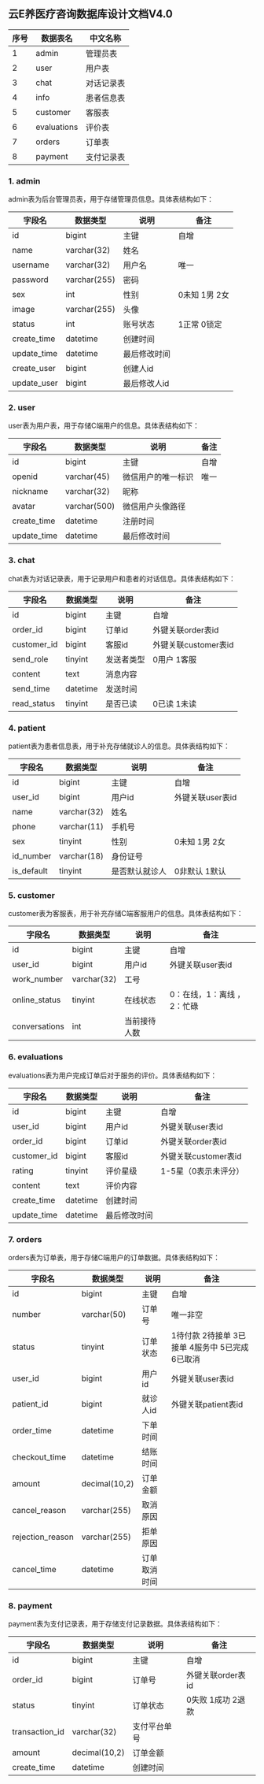 ## 云E养医疗咨询数据库设计文档V4.0

| 序号 | 数据表名    | 中文名称   |
| ---- | ----------- | ---------- |
| 1    | admin       | 管理员表   |
| 2    | user        | 用户表     |
| 3    | chat        | 对话记录表 |
| 4    | info        | 患者信息表 |
| 5    | customer    | 客服表     |
| 6    | evaluations | 评价表     |
| 7    | orders      | 订单表     |
| 8    | payment     | 支付记录表 |

### 1. admin

admin表为后台管理员表，用于存储管理员信息。具体表结构如下：

| 字段名      | 数据类型     | 说明         | 备注          |
| ----------- | ------------ | ------------ | ------------- |
| id          | bigint       | 主键         | 自增          |
| name        | varchar(32)  | 姓名         |               |
| username    | varchar(32)  | 用户名       | 唯一          |
| password    | varchar(255) | 密码         |               |
| sex         | int          | 性别         | 0未知 1男 2女 |
| image       | varchar(255) | 头像         |               |
| status      | int          | 账号状态     | 1正常 0锁定   |
| create_time | datetime     | 创建时间     |               |
| update_time | datetime     | 最后修改时间 |               |
| create_user | bigint       | 创建人id     |               |
| update_user | bigint       | 最后修改人id |               |

### 2. user

user表为用户表，用于存储C端用户的信息。具体表结构如下：

| 字段名      | 数据类型     | 说明               | 备注 |
| ----------- | ------------ | ------------------ | ---- |
| id          | bigint       | 主键               | 自增 |
| openid      | varchar(45)  | 微信用户的唯一标识 | 唯一 |
| nickname    | varchar(32)  | 昵称               |      |
| avatar      | varchar(500) | 微信用户头像路径   |      |
| create_time | datetime     | 注册时间           |      |
| update_time | datetime     | 最后修改时间       |      |

### 3. chat

chat表为对话记录表，用于记录用户和患者的对话信息。具体表结构如下：

| 字段名      | 数据类型 | 说明       | 备注                 |
| ----------- | -------- | ---------- | -------------------- |
| id          | bigint   | 主键       | 自增                 |
| order_id    | bigint   | 订单id     | 外键关联order表id    |
| customer_id | bigint   | 客服id     | 外键关联customer表id |
| send_role   | tinyint  | 发送者类型 | 0用户 1客服          |
| content     | text     | 消息内容   |                      |
| send_time   | datetime | 发送时间   |                      |
| read_status | tinyint  | 是否已读   | 0已读 1未读          |

### 4. patient

patient表为患者信息表，用于补充存储就诊人的信息。具体表结构如下：

| 字段名     | 数据类型    | 说明           | 备注             |
| ---------- | ----------- | -------------- | ---------------- |
| id         | bigint      | 主键           | 自增             |
| user_id    | bigint      | 用户id         | 外键关联user表id |
| name       | varchar(32) | 姓名           |                  |
| phone      | varchar(11) | 手机号         |                  |
| sex        | tinyint     | 性别           | 0未知 1男 2女    |
| id_number  | varchar(18) | 身份证号       |                  |
| is_default | tinyint     | 是否默认就诊人 | 0非默认 1默认    |

### 5. customer

customer表为客服表，用于补充存储C端客服用户的信息。具体表结构如下：

| 字段名        | 数据类型    | 说明         | 备注                       |
| ------------- | ----------- | ------------ | -------------------------- |
| id            | bigint      | 主键         | 自增                       |
| user_id       | bigint      | 用户id       | 外键关联user表id           |
| work_number   | varchar(32) | 工号         |                            |
| online_status | tinyint     | 在线状态     | 0：在线，1：离线 ，2：忙碌 |
| conversations | int         | 当前接待人数 |                            |

### 6. evaluations

  evaluations表为用户完成订单后对于服务的评价。具体表结构如下：

| 字段名      | 数据类型 | 说明         | 备注                 |
| ----------- | -------- | ------------ | -------------------- |
| id          | bigint   | 主键         | 自增                 |
| user_id     | bigint   | 用户id       | 外键关联user表id     |
| order_id    | bigint   | 订单id       | 外键关联order表id    |
| customer_id | bigint   | 客服id       | 外键关联customer表id |
| rating      | tinyint  | 评价星级     | 1-5星（0表示未评分） |
| content     | text     | 评价内容     |                      |
| create_time | datetime | 创建时间     |                      |
| update_time | datetime | 最后修改时间 |                      |

### 7. orders

orders表为订单表，用于存储C端用户的订单数据。具体表结构如下：

| 字段名           | 数据类型      | 说明         | 备注                                            |
| ---------------- | ------------- | ------------ | ----------------------------------------------- |
| id               | bigint        | 主键         | 自增                                            |
| number           | varchar(50)   | 订单号       | 唯一非空                                        |
| status           | tinyint       | 订单状态     | 1待付款 2待接单 3已接单 4服务中 5已完成 6已取消 |
| user_id          | bigint        | 用户id       | 外键关联user表id                                |
| patient_id       | bigint        | 就诊人id     | 外键关联patient表id                             |
| order_time       | datetime      | 下单时间     |                                                 |
| checkout_time    | datetime      | 结账时间     |                                                 |
| amount           | decimal(10,2) | 订单金额     |                                                 |
| cancel_reason    | varchar(255)  | 取消原因     |                                                 |
| rejection_reason | varchar(255)  | 拒单原因     |                                                 |
| cancel_time      | datetime      | 订单取消时间 |                                                 |

### 8. payment

payment表为支付记录表，用于存储支付记录数据。具体表结构如下：

| 字段名         | 数据类型      | 说明         | 备注              |
| -------------- | ------------- | ------------ | ----------------- |
| id             | bigint        | 主键         | 自增              |
| order_id       | bigint        | 订单号       | 外键关联order表id |
| status         | tinyint       | 订单状态     | 0失败 1成功 2退款 |
| transaction_id | varchar(32)   | 支付平台单号 |                   |
| amount         | decimal(10,2) | 订单金额     |                   |
| create_time    | datetime      | 创建时间     |                   |
